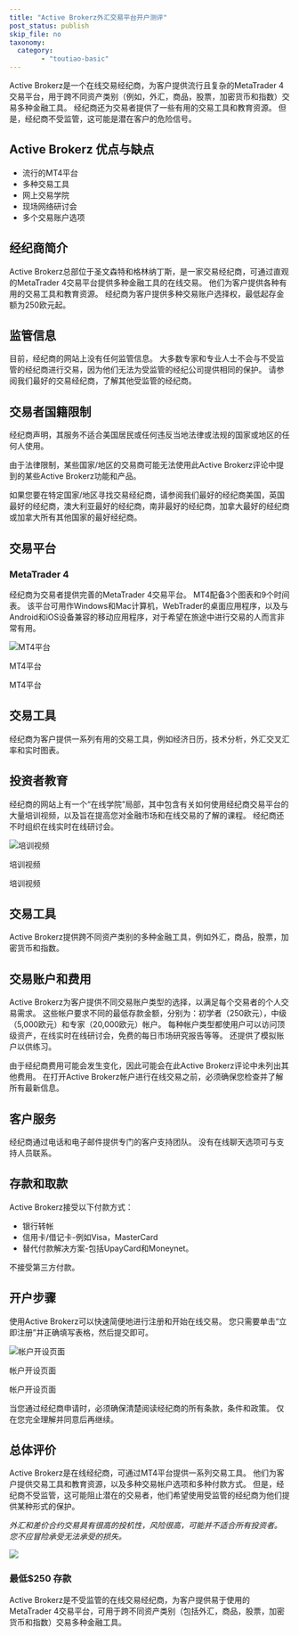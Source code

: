 ```yaml
---
title: "Active Brokerz外汇交易平台开户测评"
post_status: publish
skip_file: no
taxonomy:
  category:
        - "toutiao-basic"
---
```


Active Brokerz是一个在线交易经纪商，为客户提供流行且复杂的MetaTrader 4交易平台，用于跨不同资产类别（例如，外汇，商品，股票，加密货币和指数）交易多种金融工具。 经纪商还为交易者提供了一些有用的交易工具和教育资源。 但是，经纪商不受监管，这可能是潜在客户的危险信号。

## Active Brokerz 优点与缺点

- 流行的MT4平台
- 多种交易工具
- 网上交易学院
- 现场网络研讨会
- 多个交易账户选项

## 经纪商简介

Active Brokerz总部位于圣文森特和格林纳丁斯，是一家交易经纪商，可通过直观的MetaTrader 4交易平台提供多种金融工具的在线交易。 他们为客户提供各种有用的交易工具和教育资源。 经纪商为客户提供多种交易账户选择权，最低起存金额为250欧元起。

## 监管信息

目前，经纪商的网站上没有任何监管信息。 大多数专家和专业人士不会与不受监管的经纪商进行交易，因为他们无法为受监管的经纪公司提供相同的保护。 请参阅我们最好的交易经纪商，了解其他受监管的经纪商。

## 交易者国籍限制

经纪商声明，其服务不适合美国居民或任何违反当地法律或法规的国家或地区的任何人使用。

由于法律限制，某些国家/地区的交易商可能无法使用此Active Brokerz评论中提到的某些Active Brokerz功能和产品。

如果您要在特定国家/地区寻找交易经纪商，请参阅我们最好的经纪商美国，英国最好的经纪商，澳大利亚最好的经纪商，南非最好的经纪商，加拿大最好的经纪商或加拿大所有其他国家的最好经纪商。

## 交易平台

### **MetaTrader 4**

经纪商为交易者提供完善的MetaTrader 4交易平台。 MT4配备3个图表和9个时间表。 该平台可用作Windows和Mac计算机，WebTrader的桌面应用程序，以及与Android和iOS设备兼容的移动应用程序，对于希望在旅途中进行交易的人而言非常有用。

![MT4平台](https://cdn.fendou.la/funstoutiao/2020/11/Active-Brokerz-Review-MT4-Platform.jpg "MT4平台")

MT4平台

MT4平台

## 交易工具

经纪商为客户提供一系列有用的交易工具，例如经济日历，技术分析，外汇交叉汇率和实时图表。

## 投资者教育

经纪商的网站上有一个“在线学院”局部，其中包含有关如何使用经纪商交易平台的大量培训视频，以及旨在提高您对金融市场和在线交易的了解的课程。 经纪商还不时组织在线实时在线研讨会。

![培训视频](https://cdn.fendou.la/funstoutiao/2020/11/Active-Brokerz-Review-Training-Videos-.jpg "培训视频")

培训视频

培训视频

## 交易工具

Active Brokerz提供跨不同资产类别的多种金融工具，例如外汇，商品，股票，加密货币和指数。

## 交易账户和费用

Active Brokerz为客户提供不同交易账户类型的选择，以满足每个交易者的个人交易需求。 这些帐户要求不同的最低存款金额，分别为：初学者（250欧元），中级（5,000欧元）和专家（20,000欧元）帐户。 每种帐户类型都使用户可以访问顶级资产，在线实时在线研讨会，免费的每日市场研究报告等等。 还提供了模拟账户以供练习。

由于经纪商费用可能会发生变化，因此可能会在此Active Brokerz评论中未列出其他费用。 在打开Active Brokerz帐户进行在线交易之前，必须确保您检查并了解所有最新信息。

## 客户服务

经纪商通过电话和电子邮件提供专门的客户支持团队。 没有在线聊天选项可与支持人员联系。

## 存款和取款

Active Brokerz接受以下付款方式：

- 银行转帐
- 信用卡/借记卡-例如Visa，MasterCard
- 替代付款解决方案-包括UpayCard和Moneynet。

不接受第三方付款。

## 开户步骤

使用Active Brokerz可以快速简便地进行注册和开始在线交易。 您只需要单击“立即注册”并正确填写表格，然后提交即可。

![帐户开设页面](https://cdn.fendou.la/funstoutiao/2020/11/Active-Brokerz-Review-Account-Opening-Page-540x1024.jpg "帐户开设页面")

帐户开设页面

帐户开设页面

当您通过经纪商申请时，必须确保清楚阅读经纪商的所有条款，条件和政策。 仅在您完全理解并同意后再继续。

## 总体评价

Active Brokerz是在线经纪商，可通过MT4平台提供一系列交易工具。 他们为客户提供交易工具和教育资源，以及多种交易帐户选项和多种付款方式。 但是，经纪商不受监管，这可能阻止潜在的交易者，他们希望使用受监管的经纪商为他们提供某种形式的保护。

_外汇和差价合约交易具有很高的投机性，风险很高，可能并不适合所有投资者。 您不应冒险承受无法承受的损失。_

![](https://cdn.fendou.la/funstoutiao/2020/11/Active-Brokerz-Logo.png)

### 最低$250 存款

Active Brokerz是不受监管的在线交易经纪商，为客户提供易于使用的MetaTrader 4交易平台，可用于跨不同资产类别（包括外汇，商品，股票，加密货币和指数）交易多种金融工具。
